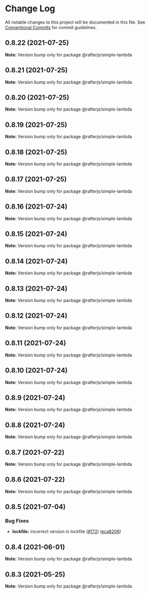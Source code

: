 # Change Log

All notable changes to this project will be documented in this file.
See [Conventional Commits](https://conventionalcommits.org) for commit guidelines.

## 0.8.22 (2021-07-25)

**Note:** Version bump only for package @rafterjs/simple-lambda





## 0.8.21 (2021-07-25)

**Note:** Version bump only for package @rafterjs/simple-lambda





## 0.8.20 (2021-07-25)

**Note:** Version bump only for package @rafterjs/simple-lambda





## 0.8.19 (2021-07-25)

**Note:** Version bump only for package @rafterjs/simple-lambda





## 0.8.18 (2021-07-25)

**Note:** Version bump only for package @rafterjs/simple-lambda





## 0.8.17 (2021-07-25)

**Note:** Version bump only for package @rafterjs/simple-lambda





## 0.8.16 (2021-07-24)

**Note:** Version bump only for package @rafterjs/simple-lambda





## 0.8.15 (2021-07-24)

**Note:** Version bump only for package @rafterjs/simple-lambda





## 0.8.14 (2021-07-24)

**Note:** Version bump only for package @rafterjs/simple-lambda





## 0.8.13 (2021-07-24)

**Note:** Version bump only for package @rafterjs/simple-lambda





## 0.8.12 (2021-07-24)

**Note:** Version bump only for package @rafterjs/simple-lambda





## 0.8.11 (2021-07-24)

**Note:** Version bump only for package @rafterjs/simple-lambda





## 0.8.10 (2021-07-24)

**Note:** Version bump only for package @rafterjs/simple-lambda





## 0.8.9 (2021-07-24)

**Note:** Version bump only for package @rafterjs/simple-lambda





## 0.8.8 (2021-07-24)

**Note:** Version bump only for package @rafterjs/simple-lambda





## 0.8.7 (2021-07-22)

**Note:** Version bump only for package @rafterjs/simple-lambda





## 0.8.6 (2021-07-22)

**Note:** Version bump only for package @rafterjs/simple-lambda





## 0.8.5 (2021-07-04)


### Bug Fixes

* **lockfile:** incorrect version in lockfile ([#172](https://github.com/rafterjs/rafter/issues/172)) ([eca8206](https://github.com/rafterjs/rafter/commit/eca820680574c45714a5cf56560b5f41a1553fa1))





## 0.8.4 (2021-06-01)

**Note:** Version bump only for package @rafterjs/simple-lambda

## 0.8.3 (2021-05-25)

**Note:** Version bump only for package @rafterjs/simple-lambda
